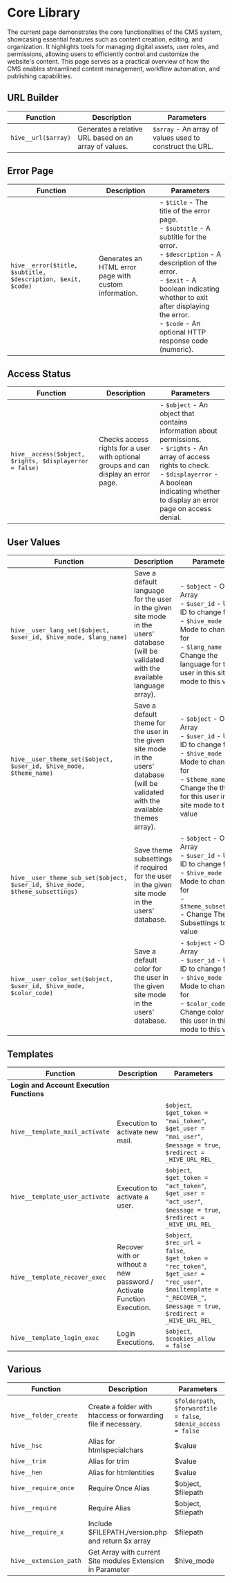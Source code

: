 # Core Library
The current page demonstrates the core functionalities of the CMS system, showcasing essential features such as content creation, editing, and organization. It highlights tools for managing digital assets, user roles, and permissions, allowing users to efficiently control and customize the website's content. This page serves as a practical overview of how the CMS enables streamlined content management, workflow automation, and publishing capabilities.


## URL Builder

| Function | Description | Parameters |
|----------|-------------|------------|
| `hive__url($array)` | Generates a relative URL based on an array of values. | `$array` - An array of values used to construct the URL. |


## Error Page

| Function | Description | Parameters |
|----------|-------------|------------|
| `hive__error($title, $subtitle, $description, $exit, $code)` | Generates an HTML error page with custom information. | - `$title` - The title of the error page.<br>- `$subtitle` - A subtitle for the error.<br>- `$description` - A description of the error.<br>- `$exit` - A boolean indicating whether to exit after displaying the error.<br>- `$code` - An optional HTTP response code (numeric). |

## Access Status

| Function | Description | Parameters |
|----------|-------------|------------|
| `hive__access($object, $rights, $displayerror = false)` | Checks access rights for a user with optional groups and can display an error page. | - `$object` - An object that contains information about permissions.<br>- `$rights` - An array of access rights to check.<br>- `$displayerror` - A boolean indicating whether to display an error page on access denial. |


## User Values

| Function | Description | Parameters |
|----------|-------------|------------|
| `hive__user_lang_set($object, $user_id, $hive_mode, $lang_name)` | Save a default language for the user in the given site mode in the users' database (will be validated with the available language array). | - `$object` - Object Array<br>- `$user_id` - User ID to change for<br>- `$hive_mode` - Site Mode to change for<br>- `$lang_name` - Change the language for this user in this site mode to this value |
| `hive__user_theme_set($object, $user_id, $hive_mode, $theme_name)` | Save a default theme for the user in the given site mode in the users' database (will be validated with the available themes array). | - `$object` - Object Array<br>- `$user_id` - User ID to change for<br>- `$hive_mode` - Site Mode to change for<br>- `$theme_name` - Change the theme for this user in this site mode to this value |
| `hive__user_theme_sub_set($object, $user_id, $hive_mode, $theme_subsettings)` | Save theme subsettings if required for the user in the given site mode in the users' database. | - `$object` - Object Array<br>- `$user_id` - User ID to change for<br>- `$hive_mode` - Site Mode to change for<br>- `$theme_subsettings` - Change Theme Subsettings to this value |
| `hive__user_color_set($object, $user_id, $hive_mode, $color_code)` | Save a default color for the user in the given site mode in the users' database. | - `$object` - Object Array<br>- `$user_id` - User ID to change for<br>- `$hive_mode` - Site Mode to change for<br>- `$color_code` - Change color for this user in this site mode to this value |


## Templates

| Function | Description | Parameters |
|----------|-------------|------------|
| **Login and Account Execution Functions** | | |
| `hive__template_mail_activate` | Execution to activate new mail. | `$object`, `$get_token = "mai_token"`, `$get_user = "mai_user"`, `$message = true`, `$redirect = _HIVE_URL_REL_` |
| `hive__template_user_activate` | Execution to activate a user. | `$object`, `$get_token = "act_token"`, `$get_user = "act_user"`, `$message = true`, `$redirect = _HIVE_URL_REL_` |
| `hive__template_recover_exec` | Recover with or without a new password / Activate Function Execution. | `$object`, `$rec_url = false`, `$get_token = "rec_token"`, `$get_user = "rec_user"`, `$mailtemplate = "_RECOVER_"`, `$message = true`, `$redirect = _HIVE_URL_REL_` |
| `hive__template_login_exec` | Login Executions. | `$object`, `$cookies_allow = false` |


## Various

| Function | Description | Parameters |
|----------|-------------|------------|
| `hive__folder_create` | Create a folder with htaccess or forwarding file if necessary. | `$folderpath`, `$forwardfile = false`, `$denie_access = false` |
| `hive__hsc` | Alias for htmlspecialchars | $value |
| `hive__trim` | Alias for trim |$value |
| `hive__hen` | Alias for htmlentities |$value |
| `hive__require_once` | Require Once Alias | $object, $filepath |
| `hive__require` | Require Alias | $object, $filepath |
| `hive__require_x` | Include $FILEPATH./version.php and return $x array | $filepath |
| `hive__extension_path` | Get Array with current Site modules Extension in Parameter | $hive_mode |